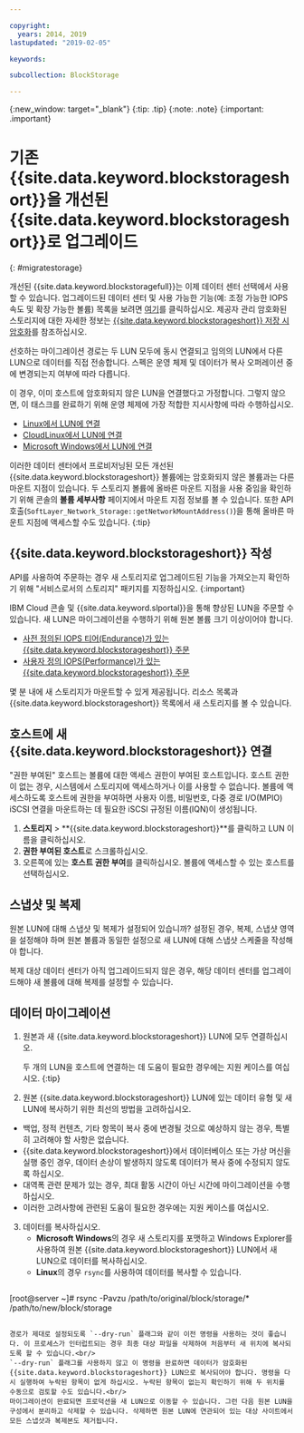 ```yaml
---

copyright:
  years: 2014, 2019
lastupdated: "2019-02-05"

keywords:

subcollection: BlockStorage

---
```

{:new_window: target="_blank"}
{:tip: .tip}
{:note: .note}
{:important: .important}

# 기존 {{site.data.keyword.blockstorageshort}}을 개선된 {{site.data.keyword.blockstorageshort}}로 업그레이드
{: #migratestorage}

개선된 {{site.data.keyword.blockstoragefull}}는 이제 데이터 센터 선택에서 사용할 수 있습니다. 업그레이드된 데이터 센터 및 사용 가능한 기능(예: 조정 가능한 IOPS 속도 및 확장 가능한 볼륨) 목록을 보려면 [여기](/docs/infrastructure/BlockStorage?topic=BlockStorage-news)를 클릭하십시오. 제공자 관리 암호화된 스토리지에 대한 자세한 정보는 [{{site.data.keyword.blockstorageshort}} 저장 시 암호화](/docs/infrastructure/BlockStorage?topic=BlockStorage-encryption)를 참조하십시오.

선호하는 마이그레이션 경로는 두 LUN 모두에 동시 연결되고 임의의 LUN에서 다른 LUN으로 데이터를 직접 전송합니다. 스펙은 운영 체제 및 데이터가 복사 오퍼레이션 중에 변경되는지 여부에 따라 다릅니다.

이 경우, 이미 호스트에 암호화되지 않은 LUN을 연결했다고 가정합니다. 그렇지 않으면, 이 태스크를 완료하기 위해 운영 체제에 가장 적합한 지시사항에 따라 수행하십시오.

- [Linux에서 LUN에 연결](/docs/infrastructure/BlockStorage?topic=BlockStorage-mountingLinux)
- [CloudLinux에서 LUN에 연결](/docs/infrastructure/BlockStorage?topic=BlockStorage-mountingCloudLinux)
- [Microsoft Windows에서 LUN에 연결](/docs/infrastructure/BlockStorage?topic=BlockStorage-mountingWindows)

이러한 데이터 센터에서 프로비저닝된 모든 개선된 {{site.data.keyword.blockstorageshort}} 볼륨에는 암호화되지 않은 볼륨과는 다른 마운트 지점이 있습니다. 두 스토리지 볼륨에 올바른 마운트 지점을 사용 중임을 확인하기 위해 콘솔의 **볼륨 세부사항** 페이지에서 마운트 지점 정보를 볼 수 있습니다. 또한 API 호출(`SoftLayer_Network_Storage::getNetworkMountAddress()`)을 통해 올바른 마운트 지점에 액세스할 수도 있습니다.
{:tip}

## {{site.data.keyword.blockstorageshort}} 작성

API를 사용하여 주문하는 경우 새 스토리지로 업그레이드된 기능을 가져오는지 확인하기 위해 "서비스로서의 스토리지" 패키지를 지정하십시오.
{:important}

IBM Cloud 콘솔 및 {{site.data.keyword.slportal}}을 통해 향상된 LUN을 주문할 수 있습니다. 새 LUN은 마이그레이션을 수행하기 위해 원본 볼륨 크기 이상이어야 합니다.

- [사전 정의된 IOPS 티어(Endurance)가 있는 {{site.data.keyword.blockstorageshort}} 주문](/docs/infrastructure/BlockStorage?topic=BlockStorage-orderingthroughConsole#ordering-block-storage-with-pre-defined-iops-tiers-endurance-)
- [사용자 정의 IOPS(Performance)가 있는 {{site.data.keyword.blockstorageshort}} 주문](/docs/infrastructure/BlockStorage?topic=BlockStorage-orderingthroughConsole#ordering-block-storage-with-custom-iops-performance-)

몇 분 내에 새 스토리지가 마운트할 수 있게 제공됩니다. 리소스 목록과 {{site.data.keyword.blockstorageshort}} 목록에서 새 스토리지를 볼 수 있습니다.

## 호스트에 새 {{site.data.keyword.blockstorageshort}} 연결

"권한 부여된" 호스트는 볼륨에 대한 액세스 권한이 부여된 호스트입니다. 호스트 권한이 없는 경우, 시스템에서 스토리지에 액세스하거나 이를 사용할 수 없습니다. 볼륨에 액세스하도록 호스트에 권한을 부여하면 사용자 이름, 비밀번호, 다중 경로 I/O(MPIO) iSCSI 연결을 마운트하는 데 필요한 iSCSI 규정된 이름(IQN)이 생성됩니다.

1. **스토리지** > **{{site.data.keyword.blockstorageshort}}**를 클릭하고 LUN 이름을 클릭하십시오.
2. **권한 부여된 호스트**로 스크롤하십시오.
3. 오른쪽에 있는 **호스트 권한 부여**를 클릭하십시오. 볼륨에 액세스할 수 있는 호스트를 선택하십시오.


## 스냅샷 및 복제

원본 LUN에 대해 스냅샷 및 복제가 설정되어 있습니까? 설정된 경우, 복제, 스냅샷 영역을 설정해야 하며 원본 볼륨과 동일한 설정으로 새 LUN에 대해 스냅샷 스케줄을 작성해야 합니다.

복제 대상 데이터 센터가 아직 업그레이드되지 않은 경우, 해당 데이터 센터를 업그레이드해야 새 볼륨에 대해 복제를 설정할 수 있습니다.


## 데이터 마이그레이션

1. 원본과 새 {{site.data.keyword.blockstorageshort}} LUN에 모두 연결하십시오.

   두 개의 LUN을 호스트에 연결하는 데 도움이 필요한 경우에는 지원 케이스를 여십시오.
   {:tip}

2. 원본 {{site.data.keyword.blockstorageshort}} LUN에 있는 데이터 유형 및 새 LUN에 복사하기 위한 최선의 방법을 고려하십시오.
  - 백업, 정적 컨텐츠, 기타 항목이 복사 중에 변경될 것으로 예상하지 않는 경우, 특별히 고려해야 할 사항은 없습니다.
  - {{site.data.keyword.blockstorageshort}}에서 데이터베이스 또는 가상 머신을 실행 중인 경우, 데이터 손상이 발생하지 않도록 데이터가 복사 중에 수정되지 않도록 하십시오.
  - 대역폭 관련 문제가 있는 경우, 최대 활동 시간이 아닌 시간에 마이그레이션을 수행하십시오.
  - 이러한 고려사항에 관련된 도움이 필요한 경우에는 지원 케이스를 여십시오.

3. 데이터를 복사하십시오.
   - **Microsoft Windows**의 경우 새 스토리지를 포맷하고 Windows Explorer를 사용하여 원본 {{site.data.keyword.blockstorageshort}} LUN에서 새 LUN으로 데이터를 복사하십시오.
   - **Linux**의 경우 `rsync`를 사용하여 데이터를 복사할 수 있습니다.
   ```
[root@server ~]# rsync -Pavzu /path/to/original/block/storage/* /path/to/new/block/storage
   ```

   경로가 제대로 설정되도록 `--dry-run` 플래그와 같이 이전 명령을 사용하는 것이 좋습니다. 이 프로세스가 인터럽트되는 경우 최종 대상 파일을 삭제하여 처음부터 새 위치에 복사되도록 할 수 있습니다.<br/>
   `--dry-run` 플래그를 사용하지 않고 이 명령을 완료하면 데이터가 암호화된 {{site.data.keyword.blockstorageshort}} LUN으로 복사되어야 합니다. 명령을 다시 실행하여 누락된 항목이 없게 하십시오. 누락된 항목이 없는지 확인하기 위해 두 위치를 수동으로 검토할 수도 있습니다.<br/>
   마이그레이션이 완료되면 프로덕션을 새 LUN으로 이동할 수 있습니다. 그런 다음 원본 LUN을 구성에서 분리하고 삭제할 수 있습니다. 삭제하면 원본 LUN에 연관되어 있는 대상 사이트에서 모든 스냅샷과 복제본도 제거됩니다.
